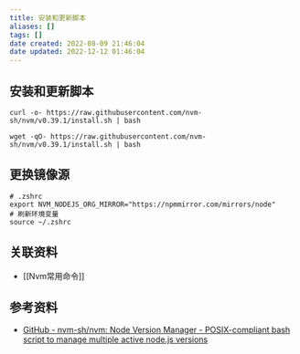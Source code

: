 ```yaml
---
title: 安装和更新脚本
aliases: []
tags: []
date created: 2022-08-09 21:46:04
date updated: 2022-12-12 01:46:04
---
```


## 安装和更新脚本

```shell
curl -o- https://raw.githubusercontent.com/nvm-sh/nvm/v0.39.1/install.sh | bash

wget -qO- https://raw.githubusercontent.com/nvm-sh/nvm/v0.39.1/install.sh | bash
```

## 更换镜像源

```shell
# .zshrc
export NVM_NODEJS_ORG_MIRROR="https://npmmirror.com/mirrors/node"
# 刷新环境变量
source ~/.zshrc 

```

## 关联资料

- [[Nvm常用命令]]

## 参考资料

- [GitHub - nvm-sh/nvm: Node Version Manager - POSIX-compliant bash script to manage multiple active node.js versions](https://github.com/nvm-sh/nvm)
